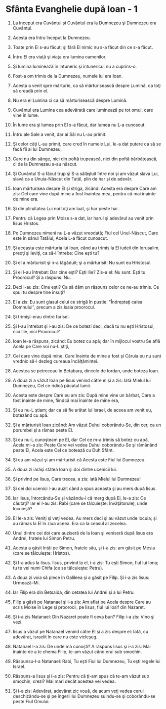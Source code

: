 # Sf&#226;nta Evanghelie dup&#259; Ioan - 1

1. La început era Cuvântul şi Cuvântul era la Dumnezeu şi Dumnezeu era Cuvântul. 

2. Acesta era întru început la Dumnezeu. 

3. Toate prin El s-au făcut; şi fără El nimic nu s-a făcut din ce s-a făcut. 

4. Întru El era viaţă şi viaţa era lumina oamenilor. 

5. Şi lumina luminează în întuneric şi întunericul nu a cuprins-o. 

6. Fost-a om trimis de la Dumnezeu, numele lui era Ioan. 

7. Acesta a venit spre mărturie, ca să mărturisească despre Lumină, ca toţi să creadă prin el. 

8. Nu era el Lumina ci ca să mărturisească despre Lumină. 

9. Cuvântul era Lumina cea adevărată care luminează pe tot omul, care vine în lume. 

10. În lume era şi lumea prin El s-a făcut, dar lumea nu L-a cunoscut. 

11. Întru ale Sale a venit, dar ai Săi nu L-au primit. 

12. Şi celor câţi L-au primit, care cred în numele Lui, le-a dat putere ca să se facă fii ai lui Dumnezeu, 

13. Care nu din sânge, nici din poftă trupească, nici din poftă bărbătească, ci de la Dumnezeu s-au născut. 

14. Şi Cuvântul S-a făcut trup şi S-a sălăşluit între noi şi am văzut slava Lui, slavă ca a Unuia-Născut din Tatăl, plin de har şi de adevăr. 

15. Ioan mărturisea despre El şi striga, zicând: Acesta era despre Care am zis: Cel care vine după mine a fost înaintea mea, pentru că mai înainte de mine era. 

16. Şi din plinătatea Lui noi toţi am luat, şi har peste har. 

17. Pentru că Legea prin Moise s-a dat, iar harul şi adevărul au venit prin Iisus Hristos. 

18. Pe Dumnezeu nimeni nu L-a văzut vreodată; Fiul cel Unul-Născut, Care este în sânul Tatălui, Acela L-a făcut cunoscut. 

19. Şi aceasta este mărturia lui Ioan, când au trimis la El iudeii din Ierusalim, preoţi şi leviţi, ca să-l întrebe: Cine eşti tu? 

20. Şi el a mărturisit şi n-a tăgăduit; şi a mărturisit: Nu sunt eu Hristosul. 

21. Şi ei l-au întrebat: Dar cine eşti? Eşti Ilie? Zis-a el: Nu sunt. Eşti tu Proorocul? Şi a răspuns: Nu. 

22. Deci i-au zis: Cine eşti? Ca să dăm un răspuns celor ce ne-au trimis. Ce spui tu despre tine însuţi? 

23. El a zis: Eu sunt glasul celui ce strigă în pustie: "Îndreptaţi calea Domnului", precum a zis Isaia proorocul. 

24. Şi trimişii erau dintre farisei. 

25. Şi l-au întrebat şi i-au zis: De ce botezi deci, dacă tu nu eşti Hristosul, nici Ilie, nici Proorocul? 

26. Ioan le-a răspuns, zicând: Eu botez cu apă; dar în mijlocul vostru Se află Acela pe Care voi nu-L ştiţi, 

27. Cel care vine după mine, Care înainte de mine a fost şi Căruia eu nu sunt vrednic să-I dezleg cureaua încălţămintei. 

28. Acestea se petreceau în Betabara, dincolo de Iordan, unde boteza Ioan. 

29. A doua zi a văzut Ioan pe Iisus venind către el şi a zis: Iată Mielul lui Dumnezeu, Cel ce ridică păcatul lumii. 

30. Acesta este despre Care eu am zis: După mine vine un bărbat, Care a fost înainte de mine, fiindcă mai înainte de mine era, 

31. Şi eu nu-L ştiam; dar ca să fie arătat lui Israel, de aceea am venit eu, botezând cu apă. 

32. Şi a mărturisit Ioan zicând: Am văzut Duhul coborându-Se, din cer, ca un porumbel şi a rămas peste El. 

33. Şi eu nu-L cunoşteam pe El, dar Cel ce m-a trimis să botez cu apă, Acela mi-a zis: Peste Care vei vedea Duhul coborându-Se şi rămânând peste El, Acela este Cel ce botează cu Duh Sfânt. 

34. Şi eu am văzut şi am mărturisit că Acesta este Fiul lui Dumnezeu. 

35. A doua zi iarăşi stătea Ioan şi doi dintre ucenicii lui. 

36. Şi privind pe Iisus, Care trecea, a zis: Iată Mielul lui Dumnezeu! 

37. Şi cei doi ucenici l-au auzit când a spus aceasta şi au mers după Iisus. 

38. Iar Iisus, întorcându-Se şi văzându-i că merg după El, le-a zis: Ce căutaţi? Iar ei I-au zis: Rabi (care se tâlcuieşte: Învăţătorule), unde locuieşti? 

39. El le-a zis: Veniţi şi veţi vedea. Au mers deci şi au văzut unde locuia; şi au rămas la El în ziua aceea. Era ca la ceasul al zecelea. 

40. Unul dintre cei doi care auziseră de la Ioan şi veniseră după Iisus era Andrei, fratele lui Simon Petru. 

41. Acesta a găsit întâi pe Simon, fratele său, şi i-a zis: am găsit pe Mesia (care se tâlcuieşte: Hristos). 

42. Şi l-a adus la Iisus. Iisus, privind la el, i-a zis: Tu eşti Simon, fiul lui Iona; tu te vei numi Chifa (ce se tâlcuieşte: Petru). 

43. A doua zi voia să plece în Galileea şi a găsit pe Filip. Şi i-a zis Iisus: Urmează-Mi. 

44. Iar Filip era din Betsaida, din cetatea lui Andrei şi a lui Petru. 

45. Filip a găsit pe Natanael şi i-a zis: Am aflat pe Acela despre Care au scris Moise în Lege şi proorocii, pe Iisus, fiul lui Iosif din Nazaret. 

46. Şi i-a zis Natanael: Din Nazaret poate fi ceva bun? Filip i-a zis: Vino şi vezi. 

47. Iisus a văzut pe Natanael venind către El şi a zis despre el: Iată, cu adevărat, israelit în care nu este vicleşug. 

48. Natanael I-a zis: De unde mă cunoşti? A răspuns Iisus şi i-a zis: Mai înainte de a te chema Filip, te-am văzut când erai sub smochin. 

49. Răspunsu-I-a Natanael: Rabi, Tu eşti Fiul lui Dumnezeu, Tu eşti regele lui Israel. 

50. Răspuns-a Iisus şi i-a zis: Pentru că ţi-am spus că te-am văzut sub smochin, crezi? Mai mari decât acestea vei vedea. 

51. Şi i-a zis: Adevărat, adevărat zic vouă, de acum veţi vedea cerul deschizându-se şi pe îngerii lui Dumnezeu suindu-se şi coborându-se peste Fiul Omului. 

